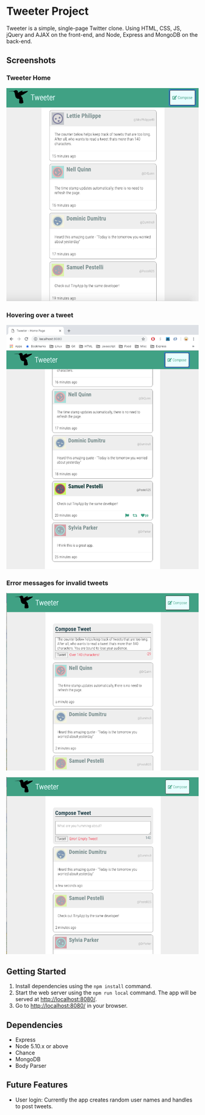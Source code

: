 # Tweeter Project

Tweeter is a simple, single-page Twitter clone. Using HTML, CSS, JS, jQuery and AJAX on the front-end, and Node, Express and MongoDB on the back-end.

## Screenshots

### Tweeter Home

![Home](./Screenshots/tweeter_home.png)

### Hovering over a tweet
![Hover](./Screenshots/tweet_hover.png)

### Error messages for invalid tweets

![Error1](./Screenshots/error_over.png)

![Error2](./Screenshots/error_empy.png)


## Getting Started

1. Install dependencies using the `npm install` command.
2. Start the web server using the `npm run local` command. The app will be served at <http://localhost:8080/>.
3. Go to <http://localhost:8080/> in your browser.

## Dependencies

- Express
- Node 5.10.x or above
- Chance
- MongoDB
- Body Parser

## Future Features

- User login: Currently the app creates random user names and handles to post tweets.


